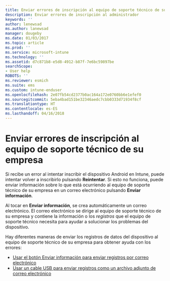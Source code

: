 ```yaml
---
title: Enviar errores de inscripción al equipo de soporte técnico de su empresa | Microsoft Docs
description: Enviar errores de inscripción al administrador
keywords: ''
author: lenewsad
ms.author: lanewsad
manager: dougeby
ms.date: 01/03/2017
ms.topic: article
ms.prod: ''
ms.service: microsoft-intune
ms.technology: ''
ms.assetid: d7c871b8-e5d8-4912-b87f-7e6bc59897be
searchScope:
- User help
ROBOTS: ''
ms.reviewer: esmich
ms.suite: ems
ms.custom: intune-enduser
ms.openlocfilehash: 2e07fb54cd2377b0ac164a172e0760bb6e1efef0
ms.sourcegitcommit: 5eba4bad151be32346aedc7cbb0333d71934f8cf
ms.translationtype: HT
ms.contentlocale: es-ES
ms.lasthandoff: 04/16/2018
---
```

# <a name="send-enrollment-errors-to-your-company-support"></a>Enviar errores de inscripción al equipo de soporte técnico de su empresa

Si recibe un error al intentar inscribir el dispositivo Android en Intune, puede intentar volver a inscribirlo pulsando **Reintentar**. Si esto no funciona, puede enviar información sobre lo que está ocurriendo al equipo de soporte técnico de su empresa en un correo electrónico pulsando **Enviar información**.

Al tocar en **Enviar información**, se crea automáticamente un correo electrónico. El correo electrónico se dirige al equipo de soporte técnico de su empresa y contiene la información o los _registros_ que el equipo de soporte técnico necesita para ayudar a solucionar los problemas del dispositivo.

Hay diferentes maneras de enviar los registros de datos del dispositivo al equipo de soporte técnico de su empresa para obtener ayuda con los errores:

- [Usar el botón Enviar información para enviar registros por correo electrónico](send-logs-to-your-it-admin-by-email-android.md)
- [Usar un cable USB para enviar registros como un archivo adjunto de correo electrónico](send-logs-to-your-it-admin-using-cable-android.md)
